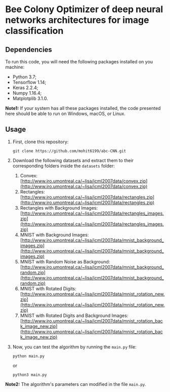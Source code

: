 # Bee Colony Optimizer of deep neural networks architectures for image classification



## Dependencies
To run this code, you will need the following packages installed on you machine:

- Python 3.7;
- Tensorflow 1.14;
- Keras 2.2.4;
- Numpy 1.16.4;
- Matplotplib 3.1.0.

**Note1:** If your system has all these packages installed, the code presented here should be able to run on Windows, macOS, or Linux.

## Usage

1. First, clone this repository:

	```
	git clone https://github.com/mohit6199/abc-CNN.git
	```

2. Download the following datasets and extract them to their corresponding folders inside the ```datasets``` folder:
	1. Convex: 
[http://www.iro.umontreal.ca/~lisa/icml2007data/convex.zip](http://www.iro.umontreal.ca/~lisa/icml2007data/convex.zip)
	2. Rectangles: [http://www.iro.umontreal.ca/~lisa/icml2007data/rectangles.zip](http://www.iro.umontreal.ca/~lisa/icml2007data/rectangles.zip)
	3. Rectangles with Background Images: [http://www.iro.umontreal.ca/~lisa/icml2007data/rectangles_images.zip](http://www.iro.umontreal.ca/~lisa/icml2007data/rectangles_images.zip)
	4. MNIST with Background Images: [http://www.iro.umontreal.ca/~lisa/icml2007data/mnist_background_images.zip](http://www.iro.umontreal.ca/~lisa/icml2007data/mnist_background_images.zip)
	5. MNIST with Random Noise as Background: [http://www.iro.umontreal.ca/~lisa/icml2007data/mnist_background_random.zip](http://www.iro.umontreal.ca/~lisa/icml2007data/mnist_background_random.zip)
	6. MNIST with Rotated Digits: [http://www.iro.umontreal.ca/~lisa/icml2007data/mnist_rotation_new.zip](http://www.iro.umontreal.ca/~lisa/icml2007data/mnist_rotation_new.zip)
	7. MNIST with Rotated Digits and Background Images: [http://www.iro.umontreal.ca/~lisa/icml2007data/mnist_rotation_back_image_new.zip](http://www.iro.umontreal.ca/~lisa/icml2007data/mnist_rotation_back_image_new.zip)


3. Now, you can test the algorithm by running the ```main.py``` file:

	```
	python main.py
	```
	
	or
	
	```
	python3 main.py
	```

**Note2:** The algorithm's parameters can modified in the file ```main.py```.

